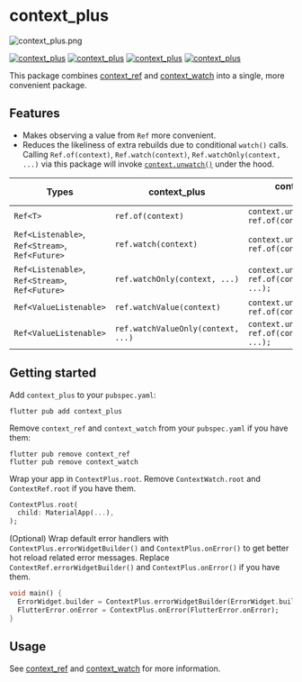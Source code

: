 # context_plus

![context_plus.png](https://github.com/s0nerik/context_plus/raw/main/doc/context_plus.png)

[![context_plus](https://img.shields.io/pub/v/context_plus)](https://pub.dev/packages/context_plus)
[![context_plus](https://img.shields.io/pub/likes/context_plus)](https://pub.dev/packages/context_plus)
[![context_plus](https://img.shields.io/pub/points/context_plus)](https://pub.dev/packages/context_plus)
[![context_plus](https://img.shields.io/pub/popularity/context_plus)](https://pub.dev/packages/context_plus)

This package combines [context_ref](https://pub.dev/packages/context_ref) and [context_watch](https://pub.dev/packages/context_watch) into a single, more convenient package.

## Features

- Makes observing a value from `Ref` more convenient.
- Reduces the likeliness of extra rebuilds due to conditional `watch()` calls. Calling `Ref.of(context)`, `Ref.watch(context)`, `Ref.watchOnly(context, ...)` via this package will invoke [`context.unwatch()`](https://github.com/s0nerik/context_plus/tree/master/packages/context_watch#contextunwatch) under the hood.

| Types                                           | context_plus                       | context_watch + context_ref (separately)                                          |
|-------------------------------------------------|------------------------------------|-----------------------------------------------------------------------------------|
| `Ref<T>`                                        | `ref.of(context)`                  | <code>context.unwatch();<br/>ref.of(context);</code>                              |
| `Ref<Listenable>`, `Ref<Stream>`, `Ref<Future>` | `ref.watch(context)`               | <code>context.unwatch();<br/>ref.of(context).watch(context);</code>               |
| `Ref<Listenable>`, `Ref<Stream>`, `Ref<Future>` | `ref.watchOnly(context, ...)`      | <code>context.unwatch();<br/>ref.of(context).watchOnly(context, ...);</code>      |
| `Ref<ValueListenable>`                          | `ref.watchValue(context)`          | <code>context.unwatch();<br/>ref.of(context).watchValue(context);</code>          |
| `Ref<ValueListenable>`                          | `ref.watchValueOnly(context, ...)` | <code>context.unwatch();<br/>ref.of(context).watchValueOnly(context, ...);</code> |

## Getting started

Add `context_plus` to your `pubspec.yaml`:
```shell
flutter pub add context_plus
```

Remove `context_ref` and `context_watch` from your `pubspec.yaml` if you have them:
```shell
flutter pub remove context_ref
flutter pub remove context_watch
```

Wrap your app in `ContextPlus.root`. Remove `ContextWatch.root` and `ContextRef.root` if you have them.
```dart
ContextPlus.root(
  child: MaterialApp(...),
);
```

(Optional) Wrap default error handlers with `ContextPlus.errorWidgetBuilder()` and `ContextPlus.onError()` to get better hot reload related error messages. Replace `ContextRef.errorWidgetBuilder()` and `ContextPlus.onError()` if you have them.
```dart
void main() {
  ErrorWidget.builder = ContextPlus.errorWidgetBuilder(ErrorWidget.builder);
  FlutterError.onError = ContextPlus.onError(FlutterError.onError);
}
```

## Usage

See [context_ref](https://pub.dev/packages/context_ref) and [context_watch](https://pub.dev/packages/context_watch) for more information.
